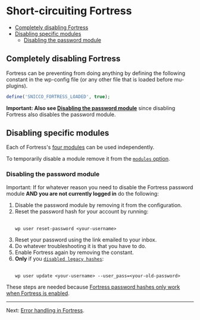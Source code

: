 # Short-circuiting Fortress

<!-- TOC -->
  * [Completely disabling Fortress](#completely-disabling-fortress)
  * [Disabling specific modules](#disabling-specific-modules)
    * [Disabling the password module](#disabling-the-password-module)
<!-- TOC -->

## Completely disabling Fortress

Fortress can be preventing from doing anything by defining the following constant in the wp-config file (or any other file that is loaded before mu-plugins).

```php
define('SNICCO_FORTRESS_LOADED', true);
```
**Important: Also see [Disabling the password module](#disabling-the-password-module)** since disabling Fortress also disables the password module.

## Disabling specific modules

Each of Fortress's [four modules](../readme.md#modules) can be used independently.

To temporarily disable a module remove it from the [`modules` option](../configuration/02_configuration_reference.md#modules).

### Disabling the password module

Important: If for whatever reason you need to disable the Fortress password module **AND you are not currently logged in** do the following:

1. Disable the password module by removing it from the configuration.
2. Reset the password hash for your account by running:<br><br>
    ```shell
    wp user reset-password <your-username>
    ```
3. Reset your password using the link emailed to your inbox.
4. Do whatever troubleshooting it is that you have to do.
5. Enable Fortress again by removing the constant.
6. **Only** if you [`disabled legacy hashes`](../modules/password/password-hashing.md#disallowing-legacy-hashes):<br><br>
    ```shell
    wp user update <your-username> --user_pass=<your-old-password>
    ```

These steps are needed because [Fortress password hashes only work when Fortress is enabled](../modules/password/password-hashing.md#migrating-out-hashes).

--- 

Next: [Error handling in Fortress](error-handling.md).